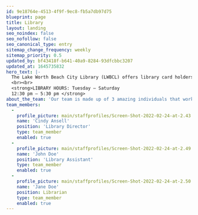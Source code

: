 ```yaml
---
id: 9e18764e-4513-4f9f-9ec8-fb5a7db97d75
blueprint: page
title: Library
layout: landing
seo_noindex: false
seo_nofollow: false
seo_canonical_type: entry
sitemap_change_frequency: weekly
sitemap_priority: 0.5
updated_by: bf43418f-b641-40a9-8284-93dfcbbc3207
updated_at: 1645735832
hero_text: |-
  The Lake Worth Beach City Library (LWBCL) offers library card holders resources such as children’s and adult books, videos, and audio books. Library services include WiFi, laptops, printing, scanning, faxing, and hotspots. Additional resources are available on-line using a LWBCL card.
  <br><br>
  <strong>LIBRARY HOURS: Tuesday – Saturday 
  12:30 pm – 5:30 pm </strong>
about_the_team: 'Our team is made up of 3 amazing individuals that work very hard.  We  love our community and this is demo text that I am using to fill up space.  Having 2 Sentences is ideal but anything works!'
team_members:
  -
    profile_picture: main/staffprofiles/Screen-Shot-2022-02-24-at-2.43.14-PM.png
    name: 'Cindy Ansell'
    position: 'Library Director'
    type: team_member
    enabled: true
  -
    profile_picture: main/staffprofiles/Screen-Shot-2022-02-24-at-2.49.00-PM.png
    name: 'John Doe'
    position: 'Library Assistant'
    type: team_member
    enabled: true
  -
    profile_picture: main/staffprofiles/Screen-Shot-2022-02-24-at-2.50.23-PM.png
    name: 'Jane Doe'
    position: Librarian
    type: team_member
    enabled: true
---
```

